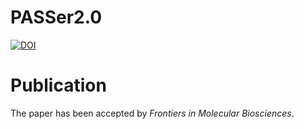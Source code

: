 # PASSer2.0
[![DOI](http://img.shields.io/badge/DOI-10.3389/fmolb.2022.879251.svg)](https://static.frontiersin.org/articles/10.3389/fmolb.2022.879251/full)


# Publication
The paper has been accepted by *Frontiers in Molecular Biosciences*.
